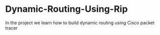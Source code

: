 # Dynamic-Routing-Using-Rip
In the project we learn how to build dynamic routing using Cisco packet tracer
